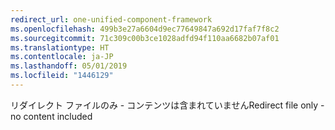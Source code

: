 ```yaml
---
redirect_url: one-unified-component-framework
ms.openlocfilehash: 499b3e27a6604d9ec77649847a692d17faf7f8c2
ms.sourcegitcommit: 71c309c00b3ce1028adfd94f110aa6682b07af01
ms.translationtype: HT
ms.contentlocale: ja-JP
ms.lasthandoff: 05/01/2019
ms.locfileid: "1446129"
---
```

<span data-ttu-id="78537-101">リダイレクト ファイルのみ - コンテンツは含まれていません</span><span class="sxs-lookup"><span data-stu-id="78537-101">Redirect file only - no content included</span></span>
